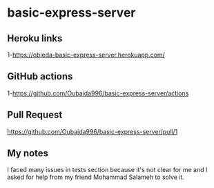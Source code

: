# basic-express-server  

## Heroku links  
1-https://obieda-basic-express-server.herokuapp.com/

## GitHub actions  
1-https://github.com/Oubaida996/basic-express-server/actions  

## Pull Request  
https://github.com/Oubaida996/basic-express-server/pull/1 


## My notes  
I faced many issues in tests section because it's  not clear for me and I asked for help from my friend Mohammad Salameh to solve it.
